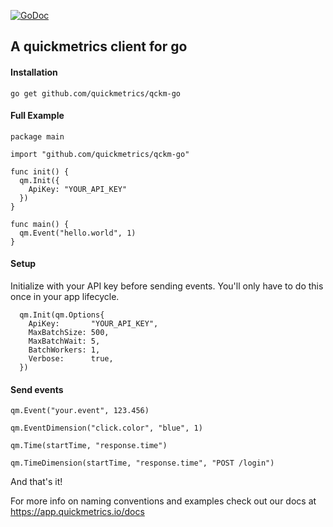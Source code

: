 [![GoDoc](https://godoc.org/github.com/quickmetrics/qckm-go?status.svg)](https://godoc.org/github.com/quickmetrics/qckm-go)
## A quickmetrics client for go
#### Installation
`go get github.com/quickmetrics/qckm-go`

#### Full Example
```
package main

import "github.com/quickmetrics/qckm-go"

func init() {
  qm.Init({
    ApiKey: "YOUR_API_KEY"
  })
}

func main() {
  qm.Event("hello.world", 1)
}
```

#### Setup
Initialize with your API key before sending events. You'll only have to do this once in your app lifecycle.
```
  qm.Init(qm.Options{
    ApiKey:       "YOUR_API_KEY",
    MaxBatchSize: 500,
    MaxBatchWait: 5,
    BatchWorkers: 1,
    Verbose:      true,
  })
```


#### Send events

`qm.Event("your.event", 123.456)`

`qm.EventDimension("click.color", "blue", 1)`

`qm.Time(startTime, "response.time")`

`qm.TimeDimension(startTime, "response.time", "POST /login")`

And that's it!

For more info on naming conventions and examples check out our docs at https://app.quickmetrics.io/docs
